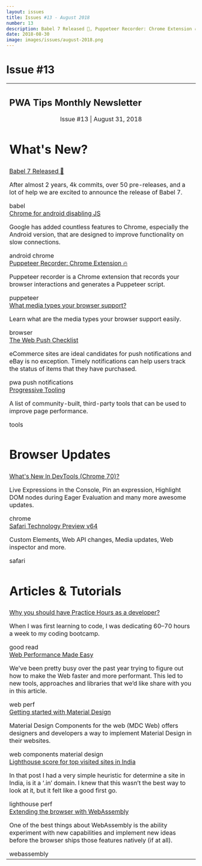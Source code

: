 ```yaml
---
layout: issues
title: Issues #13 - August 2018
number: 13
description: Babel 7 Released 🎉, Puppeteer Recorder: Chrome Extension 🔥, Extending the browser with WebAssembly, Lighthouse score for top visited sites in India.
date: 2018-08-30
image: images/issues/august-2018.png
---
```


<h1 class="title">Issue #13</h1>

<center>
  <table align="center" border="0" cellpadding="0" cellspacing="0" width="100%" class="table issue-13" height="100%">
    <tbody>
    <tr>
      <td>
        <div class="table__banner">
          <h2>PWA Tips Monthly Newsletter</h2>
          <div class="table__banner-bottom">
            <center>Issue #13 <span> | </span> August 31, 2018</center>
          </div>
        </div>
      </td>
    </tr>
    <tr>
      <td>
        <h1>What's New?</h1>
      </td>
    </tr>
    <tr>
      <td>
        <div class="table__container">
          <div class="table__content">
            <a href="https://babeljs.io/blog/2018/08/27/7.0.0" target="_blank">Babel 7 Released 🎉</a>
            <p>After almost 2 years, 4k commits, over 50 pre-releases, and a lot of help we are excited to announce the release of Babel 7.</p>
            <span class="tag babel">babel</span>
          </div>
          <div class="table__content">
            <a href="https://www.androidpolice.com/2018/08/23/chrome-android-may-start-disabling-javascript-2g-connections/" target="_blank">Chrome for android disabling JS</a>
            <p>Google has added countless features to Chrome, especially the Android version, that are designed to improve functionality on slow connections.</p>
            <span class="tag android">android</span> <span class="tag chrome">chrome</span>
          </div>
          <div class="table__content">
            <a href="https://github.com/checkly/puppeteer-recorder">Puppeteer Recorder: Chrome Extension 🔥</a>
            <p>Puppeteer recorder is a Chrome extension that records your browser interactions and generates a Puppeteer script.</p>
            <span class="tag puppeteer">puppeteer</span>
          </div>
          <div class="table__content">
            <a href="https://codecs.zouhir.codes/">What media types your browser support?</a>
            <p>Learn what are the media types your browser support easily.</p>
            <span class="tag browser">browser</span>
          </div>
          <div class="table__content">
            <a href="https://www.ebayinc.com/stories/blogs/tech/the-web-push-checklist/" target="_blank">The Web Push Checklist</a>
            <p>eCommerce sites are ideal candidates for push notifications and eBay is no exception. Timely notifications can help users track the status of items that they have purchased.</p>
            <span class="tag pwa">pwa</span> <span class="tag pushnotifications">push notifications</span>
          </div>
          <div class="table__content">
            <a href="https://progressivetooling.com/" target="_blank">Progressive Tooling</a>
            <p>A list of community-built, third-party tools that can be used to improve page performance.</p>
            <span class="tag tools">tools</span>
          </div>
        </div>
      </td>
    </tr>
    <tr>
      <td>
        <h1>Browser Updates</h1>
      </td>
    </tr>
    <tr>
      <td>
        <div class="table__container clearfix">
          <div class="table__content">
            <a href="https://developers.google.com/web/updates/2018/08/devtools" target="_blank">What's New In DevTools (Chrome 70)?</a>
            <p>Live Expressions in the Console, Pin an expression, Highlight DOM nodes during Eager Evaluation and many more awesome updates.</p>
            <span class="tag chrome">chrome</span>
          </div>
        </div>
        <div class="table__container clearfix">
          <div class="table__content">
            <a href="https://webkit.org/blog/8406/release-notes-for-safari-technology-preview-64/" target="_blank">Safari Technology Preview v64</a>
            <p>Custom Elements, Web API changes, Media updates, Web inspector and more.</p>
            <span class="tag safari">safari</span>
          </div>
        </div>
      </td>
    </tr>
    <tr>
      <td>
        <h1>Articles &amp; Tutorials</h1>
      </td>
    </tr>
    <tr>
      <td>
        <div class="table__container clearfix">
          <div class="table__content">
            <a href="https://medium.freecodecamp.org/why-you-should-have-practice-hours-as-a-developer-ee0f2d0293a2" target="_blank">Why you should have Practice Hours as a developer?</a>
            <p>When I was first learning to code, I was dedicating 60–70 hours a week to my coding bootcamp.</p>
            <span class="tag goodread">good read</span>
          </div>
          <div class="table__content">
            <a href="https://developers.google.com/web/updates/2018/08/web-performance-made-easy" target="_blank">Web Performance Made Easy</a>
            <p>We've been pretty busy over the past year trying to figure out how to make the Web faster and more performant. This led to new tools, approaches and libraries that we’d like share with you in this article.</p>
            <span class="tag web">web</span> <span class="tag perf">perf</span>
          </div>
          <div class="table__content">
            <a href="https://medium.com/dev-channel/getting-started-with-material-design-components-for-web-3cb30fbac7d8" target="_blank">Getting started with Material Design</a>
            <p>Material Design Components for the web (MDC Web) offers designers and developers a way to implement Material Design in their websites.</p>
            <span class="tag webcomponents">web components</span> <span class="tag materialdesign">material design</span>
          </div>
          <div class="table__content">
            <a href="https://paul.kinlan.me/crux-topsites-and-lighthouse-scores-for-india/" target="_blank">Lighthouse score for top visited sites in India</a>
            <p>In that post I had a very simple heuristic for determine a site in India, is it a ‘.in’ domain. I knew that this wasn’t the best way to look at it, but it felt like a good first go.</p>
             <span class="tag lighthouse">lighthouse</span> <span class="tag perf">perf</span>
          </div>
          <div class="table__content">
            <a href="https://developers.google.com/web/updates/2018/08/wasm-av1" target="_blank">Extending the browser with WebAssembly</a>
            <p>One of the best things about WebAssembly is the ability experiment with new capabilities and implement new ideas before the browser ships those features natively (if at all).</p>
             <span class="tag webassembly">webassembly</span>
          </div>
        </div>
        </td>
      </tr>
    </tbody>
  </table>
</center>
